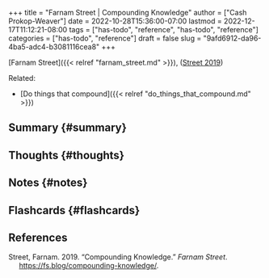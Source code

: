 +++
title = "Farnam Street | Compounding Knowledge"
author = ["Cash Prokop-Weaver"]
date = 2022-10-28T15:36:00-07:00
lastmod = 2022-12-17T11:12:21-08:00
tags = ["has-todo", "reference", "has-todo", "reference"]
categories = ["has-todo", "reference"]
draft = false
slug = "9afd6912-da96-4ba5-adc4-b3081116cea8"
+++

[Farnam Street]({{< relref "farnam_street.md" >}}), (<a href="#citeproc_bib_item_1">Street 2019</a>)

Related:

-   [Do things that compound]({{< relref "do_things_that_compound.md" >}})


## Summary {#summary}


## Thoughts {#thoughts}


## Notes {#notes}


## Flashcards {#flashcards}

## References

<style>.csl-entry{text-indent: -1.5em; margin-left: 1.5em;}</style><div class="csl-bib-body">
  <div class="csl-entry"><a id="citeproc_bib_item_1"></a>Street, Farnam. 2019. “Compounding Knowledge.” <i>Farnam Street</i>. <a href="https://fs.blog/compounding-knowledge/">https://fs.blog/compounding-knowledge/</a>.</div>
</div>
